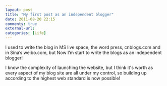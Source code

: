 ```yaml
---
layout: post
title: "My first post as an independent blogger"
date: 2011-08-20 22:15
comments: true
external-url:
categories: [Life]
---
```

I used to write the blog in MS live space, the word press, cnblogs.com and in Sina’s weibo.com, but Now I’m start to write the blogs as an independent blogger!

I know the complexity of launching the website, but I think it's worth as every aspect of my blog site are all under my control, so building up according to the highest web standard is now possible!